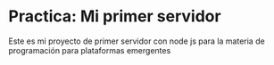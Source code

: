 # Practica: Mi primer servidor

Este es mi proyecto de primer servidor con node js para la materia de programación para plataformas emergentes 